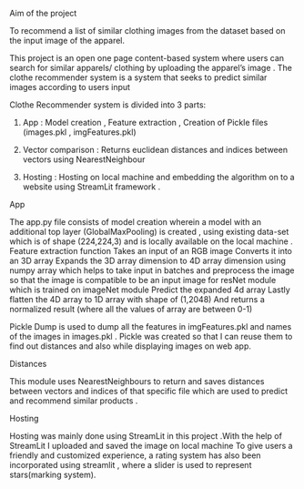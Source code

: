 Aim of the project

To recommend a list of similar clothing images from the dataset based on the input image of the apparel.

This project is an open one page content-based system where users can search for similar apparels/ clothing by uploading the apparel’s image .
The clothe recommender system is a system that seeks to predict similar images according to users input 

Clothe Recommender system is divided into 3 parts:

1) App : Model creation , Feature extraction , Creation of Pickle files (images.pkl , imgFeatures.pkl)

2) Vector comparison : Returns euclidean distances and indices between vectors using NearestNeighbour 

3) Hosting : Hosting on local machine and embedding the algorithm on to a website using StreamLit framework .

App

The app.py file consists of model creation wherein a model with an additional top layer (GlobalMaxPooling) is created , using existing data-set which is of shape (224,224,3) and is locally available on the local machine . 
Feature extraction function 
Takes an input of an RGB image 
Converts it into an 3D array 
Expands the 3D array dimension to 4D array dimension using numpy array which helps to take input in batches and 
preprocess the image so that the image is compatible to be an input image for resNet module which is trained on imageNet module
Predict the expanded 4d array
Lastly flatten the 4D array to 1D array with shape of (1,2048) 
And returns a normalized result (where all the values of array are between 0-1)

Pickle Dump is used to dump all the features in imgFeatures.pkl and names of the images in images.pkl . Pickle was created so that I can reuse them to find out distances and also while displaying images on web app.


Distances

This module uses NearestNeighbours to return and saves distances between vectors and indices of that specific file which are used to predict and recommend similar products .

Hosting

Hosting was mainly done using StreamLit in this project .With the help of StreamLit I uploaded and saved the image on local machine
To give users a friendly and customized experience, a rating system has also been incorporated using streamlit , where a slider is used to represent stars(marking system).
